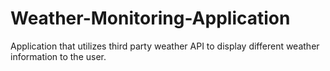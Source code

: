 # Weather-Monitoring-Application
Application that utilizes third party weather API to display different weather information to the user. 

